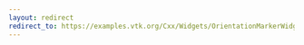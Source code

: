 ```yaml
---
layout: redirect
redirect_to: https://examples.vtk.org/Cxx/Widgets/OrientationMarkerWidget1/
---
```

